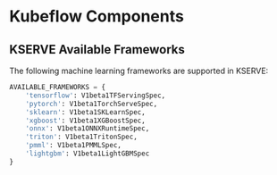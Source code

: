 # Kubeflow Components

## KSERVE Available Frameworks  

The following machine learning frameworks are supported in KSERVE:  

```python
AVAILABLE_FRAMEWORKS = {
    'tensorflow': V1beta1TFServingSpec,
    'pytorch': V1beta1TorchServeSpec,
    'sklearn': V1beta1SKLearnSpec,
    'xgboost': V1beta1XGBoostSpec,
    'onnx': V1beta1ONNXRuntimeSpec,
    'triton': V1beta1TritonSpec,
    'pmml': V1beta1PMMLSpec,
    'lightgbm': V1beta1LightGBMSpec
}

